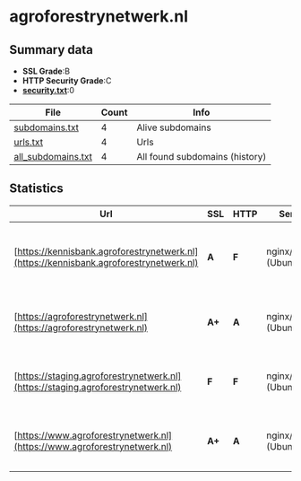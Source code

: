 

# agroforestrynetwerk.nl
## Summary data


 - **SSL Grade**:B
 - **HTTP Security Grade**:C
 - **[security.txt](https://www.digitaleoverheid.nl/nieuws/standaard-security-txt-nu-verplicht-voor-overheid/)**:0


| File       | Count | Info |
|------------|-------|------|
|[subdomains.txt](/data/agroforestrynetwerk.nl/subdomains.txt)|4|Alive subdomains|
|[urls.txt](/data/agroforestrynetwerk.nl/urls.txt)|4|Urls|
|[all_subdomains.txt](/data/agroforestrynetwerk.nl/all_subdomains.txt)|4|All found subdomains (history)|


## Statistics


| Url | SSL | HTTP | Server | Cookie | HSTS | CORS | CTO | CSP | XFO | XXP | RP |FP| Tech |Title |
|--------|-------|-------|------|------|------|------|------|------|------|------|------|------|------|------|
|[https://kennisbank.agroforestrynetwerk.nl](https://kennisbank.agroforestrynetwerk.nl)| **A**| **F**|nginx/1.18.0 (Ubuntu)| | | | | | | | :white_check_mark: | |MySQL Nginx:1.18.0 PHP Ubuntu WordPress Yoast SEO:22.2|Agroforestry Ken...|
|[https://agroforestrynetwerk.nl](https://agroforestrynetwerk.nl)| **A+**| **A**|nginx/1.18.0 (Ubuntu)| |:white_check_mark: | | | | :white_check_mark: | :white_check_mark: | :white_check_mark: | |HSTS Nginx:1.18.0 PHP Pimcore Ubuntu|Redirecting to h...|
|[https://staging.agroforestrynetwerk.nl](https://staging.agroforestrynetwerk.nl)| **F**| **F**|nginx/1.18.0 (Ubuntu)| | | | | | | | :white_check_mark: | |HSTS Nginx:1.18.0 PHP Pimcore Ubuntu|Redirecting to h...|
|[https://www.agroforestrynetwerk.nl](https://www.agroforestrynetwerk.nl)| **A+**| **A**|nginx/1.18.0 (Ubuntu)| |:white_check_mark: | | | | :white_check_mark: | :white_check_mark: | :white_check_mark: | |HSTS Nginx:1.18.0 PHP Pimcore Ubuntu|Agroforestry Net...|

